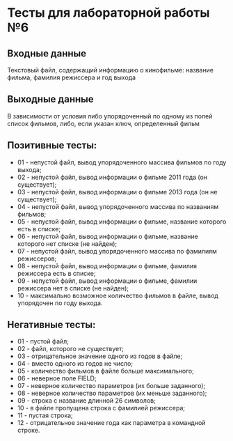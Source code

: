 # Тесты для лабораторной работы №6

## Входные данные
Текстовый файл, содержащий информацию о кинофильме: название фильма, фамилия режиссера и год выхода

## Выходные данные
В зависимости от условия либо упорядоченный по одному из полей список фильмов, либо, если указан ключ, определенный фильм

## Позитивные тесты:
- 01 - непустой файл, вывод упорядоченного массива фильмов по году выхода;
- 02 - непустой файл, вывод информации о фильме 2011 года (он существует);
- 03 - непустой файл, вывод информации о фильме 2013 года (он не существует);
- 04 - непустой файл, вывод упорядоченного массива по названиям фильмов;
- 05 - непустой файл, вывод информации о фильме, название которого есть в списке;
- 06 - непустой файл, вывод информации о фильме, название которого нет списке (не найден);
- 07 - непустой файл, вывод упорядоченного массива по фамилиям режиссеров;
- 08 - непустой файл, вывод информации о фильме, фамилия режиссера есть в списке;
- 09 - непустой файл, вывод информации о фильме, фамилии режиссера нет в списке (не найден);
- 10 - максимально возможное количество фильмов в файле, вывод упорядочен по году выхода.

## Негативные тесты:
- 01 - пустой файл;
- 02 - файл, которого не существует;
- 03 - отрицательное значение одного из годов в файле;
- 04 - вместо одного из годов не число;
- 05 - количество фильмов в файле больше максимального;
- 06 - неверное поле FIELD;
- 07 - неверное количество параметров (их больше заданного);
- 08 - неверное количество параметров (их меньше заданного);
- 09 - строка с название длинной 26 символов;
- 10 - в файле пропущена строка с фамилией режиссера;
- 11 - пустая строка;
- 12 - отрицательное значение года как параметра в командной строке.
